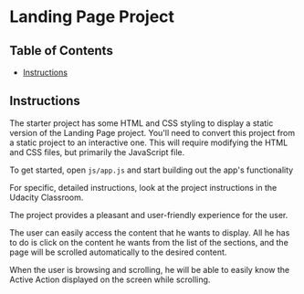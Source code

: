 # Landing Page Project

## Table of Contents

* [Instructions](#instructions)

## Instructions

The starter project has some HTML and CSS styling to display a static version of the Landing Page project. You'll need to convert this project from a static project to an interactive one. This will require modifying the HTML and CSS files, but primarily the JavaScript file.

To get started, open `js/app.js` and start building out the app's functionality

For specific, detailed instructions, look at the project instructions in the Udacity Classroom.

The project provides a pleasant and user-friendly experience for the user.

The user can easily access the content that he wants to display. All he has to do is click on the content he wants from the list of the sections, and the page will be scrolled automatically to the desired content.

When the user is browsing and scrolling, he will be able to easily know the Active Action displayed on the screen while scrolling.